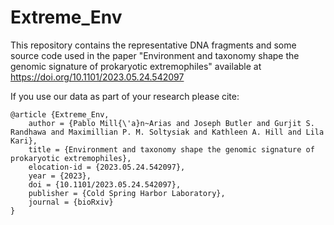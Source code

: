 # Extreme_Env
This repository contains the representative DNA fragments and some source code used in the paper "Environment and taxonomy shape the genomic signature of prokaryotic extremophiles" available at https://doi.org/10.1101/2023.05.24.542097

If you use our data as part of your research please cite:
```
@article {Extreme_Env,
	author = {Pablo Mill{\'a}n~Arias and Joseph Butler and Gurjit S. Randhawa and Maximillian P. M. Soltysiak and Kathleen A. Hill and Lila Kari},
	title = {Environment and taxonomy shape the genomic signature of prokaryotic extremophiles},
	elocation-id = {2023.05.24.542097},
	year = {2023},
	doi = {10.1101/2023.05.24.542097},
	publisher = {Cold Spring Harbor Laboratory},
	journal = {bioRxiv}
}
```
